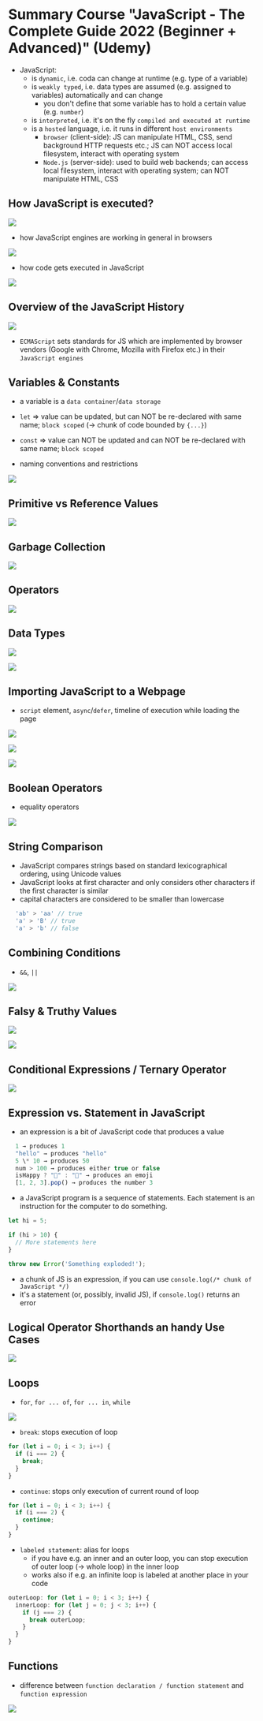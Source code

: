 # Summary Course "JavaScript - The Complete Guide 2022 (Beginner + Advanced)" (Udemy)

- JavaScript:
  - is `dynamic`, i.e. coda can change at runtime (e.g. type of a variable)
  - is `weakly typed`, i.e. data types are assumed (e.g. assigned to variables) automatically and can change
    - you don't define that some variable has to hold a certain value (e.g. `number`)
  - is `interpreted`, i.e. it's on the fly `compiled and executed at runtime`
  - is a `hosted` language, i.e. it runs in different `host environments`
    - `browser` (client-side): JS can manipulate HTML, CSS, send background HTTP requests etc.; JS can NOT access local filesystem, interact with operating system
    - `Node.js` (server-side): used to build web backends; can access local filesystem, interact with operating system; can NOT manipulate HTML, CSS

## How JavaScript is executed?

![](/slides/01_how-javascript-is-executed.png)

- how JavaScript engines are working in general in browsers

![](/slides/14_javascript-engines-work-flow.png)

- how code gets executed in JavaScript

![](/slides/15_javascript-engine-code-execution.png)

## Overview of the JavaScript History

![](/slides/02_overview-history-javascript.png)

- `ECMAScript` sets standards for JS which are implemented by browser vendors (Google with Chrome, Mozilla with Firefox etc.) in their `JavaScript engines`

## Variables & Constants

- a variable is a `data container`/`data storage`
- `let` => value can be updated, but can NOT be re-declared with same name; `block scoped` (-> chunk of code bounded by `{...}`)
- `const` => value can NOT be updated and can NOT be re-declared with same name; `block scoped`

- naming conventions and restrictions

![](/slides/03_variable-naming.png)

## Primitive vs Reference Values

![](/slides/16_primitive-vs-reference-values.png)

## Garbage Collection

![](/slides/17_garbage-collection.png)

## Operators

![](/slides/04_operators.png)

## Data Types

![](/slides/05_data-types.png)

![](/slides/06_null-undefined-NaN.png)

## Importing JavaScript to a Webpage

- `script` element, `async`/`defer`, timeline of execution while loading the page

![](/slides/07.1_adding-javascript-to-a-webpage.png)

![](/slides/07.2_how-to-import-javascript-in-a-webpage.png)

![](/slides/07.3_timeline-execution-summary.png)

## Boolean Operators

- equality operators

![](/slides/08_boolean-operators.png)

## String Comparison

- JavaScript compares strings based on standard lexicographical ordering, using Unicode values
- JavaScript looks at first character and only considers other characters if the first character is similar
- capital characters are considered to be smaller than lowercase

```JavaScript
  'ab' > 'aa' // true
  'a' > 'B' // true
  'a' > 'b' // false
```

## Combining Conditions

- `&&`, `||`

![](/slides/09_combining-conditions.png)

## Falsy & Truthy Values

![](/slides/10.1_falsy-truthy-values.png)

![](/slides/10.2_falsy-truthy-values.png)

## Conditional Expressions / Ternary Operator

![](/slides/11_ternary-operator.png)

## Expression vs. Statement in JavaScript

- an expression is a bit of JavaScript code that produces a value

```JavaScript
  1 → produces 1
  "hello" → produces "hello"
  5 \* 10 → produces 50
  num > 100 → produces either true or false
  isHappy ? "🙂" : "🙁" → produces an emoji
  [1, 2, 3].pop() → produces the number 3
```

- a JavaScript program is a sequence of statements. Each statement is an instruction for the computer to do something.

```JavaScript
let hi = 5;

if (hi > 10) {
  // More statements here
}

throw new Error('Something exploded!');
```

- a chunk of JS is an expression, if you can use `console.log(/* chunk of JavaScript */)`
- it's a statement (or, possibly, invalid JS), if `console.log()` returns an error

## Logical Operator Shorthands an handy Use Cases

![](/slides/12_logical-operators-shorthands.png)

## Loops

- `for`, `for ... of`, `for ... in`, `while`

![](/slides/13_loops.png)

- `break`: stops execution of loop

```TypeScript
for (let i = 0; i < 3; i++) {
  if (i === 2) {
    break;
  }
}
```

- `continue`: stops only execution of current round of loop

```TypeScript
for (let i = 0; i < 3; i++) {
  if (i === 2) {
    continue;
  }
}
```

- `labeled statement`: alias for loops
  - if you have e.g. an inner and an outer loop, you can stop execution of outer loop (-> whole loop) in the inner loop
  - works also if e.g. an infinite loop is labeled at another place in your code

```TypeScript
outerLoop: for (let i = 0; i < 3; i++) {
  innerLoop: for (let j = 0; j < 3; i++) {
    if (j === 2) {
      break outerLoop;
    }
  }
}
```

## Functions

- difference between `function declaration / function statement` and `function expression`

![](/slides/18_function-declaration-vs-expression.png)
